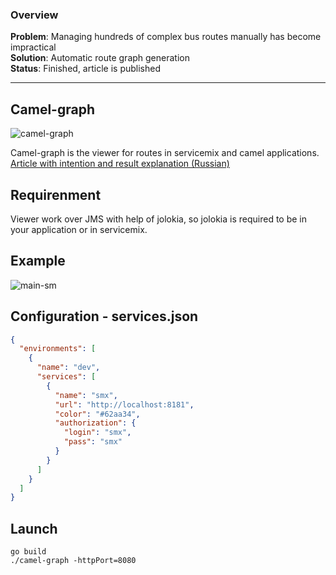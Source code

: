 ### Overview
**Problem**: Managing hundreds of complex bus routes manually has become impractical\
**Solution**: Automatic route graph generation\
**Status**: Finished, article is published

----

## Camel-graph
![camel-graph](https://user-images.githubusercontent.com/884337/50089472-812aca00-0238-11e9-8988-eb70b665ef81.png)

Camel-graph is the viewer for routes in servicemix and camel applications. [Article with intention and result explanation (Russian)](https://habr.com/ru/post/435594/)
## Requirenment 
Viewer work over JMS with help of jolokia, so jolokia is required to be in your application or in servicemix.
## Example
![main-sm](https://user-images.githubusercontent.com/884337/50090052-137f9d80-023a-11e9-8bd3-24df76b7e32f.png)
## Configuration - services.json
```json
{
  "environments": [
    {
      "name": "dev",
      "services": [
        {
          "name": "smx",
          "url": "http://localhost:8181",
          "color": "#62aa34",
          "authorization": {
            "login": "smx",
            "pass": "smx"
          }
        }
      ]
    }
  ]
}

```
## Launch
```
go build
./camel-graph -httpPort=8080
```
